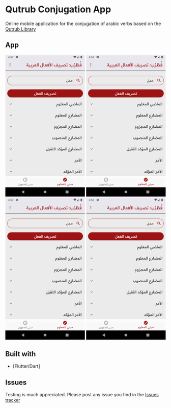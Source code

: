 # Qutrub Conjugation App

Online mobile application for the conjugation of arabic verbs based on the [Qutrub Library](https://github.com/linuxscout/qutrub)

## App

<div align="center">
    <img src="/assets/img2.png" width="250px"</img>
    <img src="/assets/img2.png" width="250px"</img> 
</div>
<div align="center">
    <img src="/assets/img2.png" width="250px"</img> 
    <img src="/assets/img2.png" width="250px"</img> 
</div>

## Built with

* [Flutter/Dart]

## Issues

Testing is much appreciated. Please post any issue you find in the [Issues tracker](https://github.com/haithembenhalima/Qutrub-Conjugation-Api/issues)

